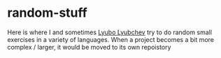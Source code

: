 # random-stuff

Here is where I and sometimes [Lyubo Lyubchev](https://github.com/impzero) try to do random small exercises in a variety of languages.
When a project becomes a bit more complex / larger, it would be moved to its own repoistory
